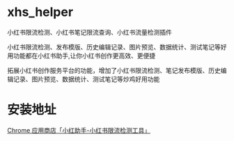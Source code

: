# xhs_helper
小红书限流检测、小红书笔记限流查询、小红书流量检测插件

小红书限流检测、发布模版、历史编辑记录、图片预览、数据统计、测试笔记等好用功能都在小红书助手,让你小红书创作更高效、更便捷

拓展小红书创作服务平台的功能，增加了小红书限流检测、笔记发布模版、历史编辑记录、图片预览、数据统计、测试笔记等炒鸡好用功能

# 安装地址
[Chrome 应用商店「小红助手-小红书限流检测工具」](https://chromewebstore.google.com/detail/ffnbpgbalbkfnjbonkccjkaikmfblimb?utm_source=item-share-cb)
